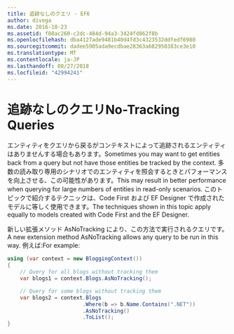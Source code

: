 ```yaml
---
title: 追跡なしのクエリ - EF6
author: divega
ms.date: 2016-10-23
ms.assetid: f80ac260-c2dc-484d-94a3-3424fd862f8b
ms.openlocfilehash: dba4127ade9481b40d4fd3c4323532ddfedf6980
ms.sourcegitcommit: dadee5905ada9ecdbae28363a682950383ce3e10
ms.translationtype: MT
ms.contentlocale: ja-JP
ms.lasthandoff: 08/27/2018
ms.locfileid: "42994241"
---
```

# <a name="no-tracking-queries"></a><span data-ttu-id="8f62b-102">追跡なしのクエリ</span><span class="sxs-lookup"><span data-stu-id="8f62b-102">No-Tracking Queries</span></span>
<span data-ttu-id="8f62b-103">エンティティをクエリから戻るがコンテキストによって追跡されるエンティティはありませんする場合もあります。</span><span class="sxs-lookup"><span data-stu-id="8f62b-103">Sometimes you may want to get entities back from a query but not have those entities be tracked by the context.</span></span> <span data-ttu-id="8f62b-104">多数の読み取り専用のシナリオでのエンティティを照会するときとパフォーマンスを向上させる、この可能性があります。</span><span class="sxs-lookup"><span data-stu-id="8f62b-104">This may result in better performance when querying for large numbers of entities in read-only scenarios.</span></span> <span data-ttu-id="8f62b-105">このトピックで紹介するテクニックは、Code First および EF Designer で作成されたモデルに等しく使用できます。</span><span class="sxs-lookup"><span data-stu-id="8f62b-105">The techniques shown in this topic apply equally to models created with Code First and the EF Designer.</span></span>  

<span data-ttu-id="8f62b-106">新しい拡張メソッド AsNoTracking により、この方法で実行されるクエリです。</span><span class="sxs-lookup"><span data-stu-id="8f62b-106">A new extension method AsNoTracking allows any query to be run in this way.</span></span> <span data-ttu-id="8f62b-107">例えば:</span><span class="sxs-lookup"><span data-stu-id="8f62b-107">For example:</span></span>  

``` csharp
using (var context = new BloggingContext())
{
    // Query for all blogs without tracking them
    var blogs1 = context.Blogs.AsNoTracking();

    // Query for some blogs without tracking them
    var blogs2 = context.Blogs
                        .Where(b => b.Name.Contains(".NET"))
                        .AsNoTracking()
                        .ToList();
}
```  
